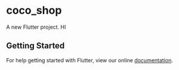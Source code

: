 # coco_shop

A new Flutter project.
HI

## Getting Started

For help getting started with Flutter, view our online
[documentation](https://flutter.io/).
